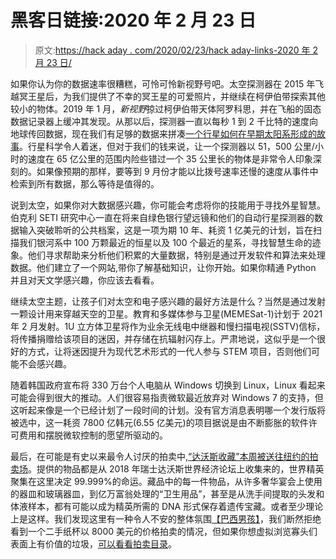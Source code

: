 # 黑客日链接:2020 年 2 月 23 日

> 原文:[https://hack aday . com/2020/02/23/hack aday-links-2020 年 2 月 23 日/](https://hackaday.com/2020/02/23/hackaday-links-february-23-2020/)

如果你认为你的数据速率很糟糕，可怜可怜新视野号吧。太空探测器在 2015 年飞越冥王星后，为我们提供了不幸的冥王星的可爱照片，并继续在柯伊伯带探索其他较小的物体。2019 年 1 月，*新视野*掠过柯伊伯带天体阿罗科思，并在飞船的固态数据记录器上缓冲其发现。从那以后，探测器一直以每秒 1 到 2 千比特的速度向地球传回数据，现在我们有足够的数据来拼凑[一个行星如何在早期太阳系形成的故事](https://www.nasa.gov/feature/new-horizons-team-uncovers-a-critical-piece-of-the-planetary-formation-puzzle)。行星科学令人着迷，但对于我们的钱来说，让一个探测器以 51，500 公里/小时的速度在 65 亿公里的范围内险些错过一个 35 公里长的物体是非常令人印象深刻的。如果像预期的那样，要等到 9 月份才能以比拨号速率还慢的速度从事件中检索到所有数据，那么等待是值得的。

说到太空，如果你对大数据感兴趣，你可能会考虑将你的技能用于寻找外星智慧。伯克利 SETI 研究中心一直在将来自绿色银行望远镜和他们的自动行星探测器的数据输入突破聆听的公共档案，这是一项为期 10 年、耗资 1 亿美元的计划，旨在扫描我们银河系中 100 万颗最近的恒星以及 100 个最近的星系，寻找智慧生命的迹象。他们寻求帮助来分析他们积累的大量数据，特别是通过开发软件和算法来处理数据。他们建立了一个网站,带你了解基础知识，让你开始。如果你精通 Python 并且对天文学感兴趣，你应该去看看。

继续太空主题，让孩子们对太空和电子感兴趣的最好方法是什么？当然是通过发射一颗设计用来穿越天空的卫星。教育和多媒体参与卫星(MEMESat-1)计划于 2021 年 2 月发射。1U 立方体卫星将作为业余无线电中继器和慢扫描电视(SSTV)信标，将传播捐赠给该项目的迷因，并存储在抗辐射闪存上。严肃地说，这似乎是一个很好的方式，让将迷因提升为现代艺术形式的一代人参与 STEM 项目，否则他们可能不会感兴趣。

随着韩国政府宣布将 330 万台个人电脑从 Windows 切换到 Linux，Linux 看起来可能会得到很大的推动。人们很容易指责微软最近放弃对 Windows 7 的支持，但这听起来像是一个已经计划了一段时间的计划。没有官方消息表明哪一个发行版将被选中，这一耗资 7800 亿韩元(6.55 亿美元)的项目据说是由不断膨胀的软件许可费用和摆脱微软控制的愿望所驱动的。

最后，在可能是有史以来最令人讨厌的拍卖中,[“达沃斯收藏”本周被送往纽约的拍卖场](https://www.theearnestproject.com/tdc-pr-v1)。提供的物品都是从 2018 年瑞士达沃斯世界经济论坛上收集来的，世界精英聚集在这里决定 99.999%的命运。藏品中的每一件物品，从许多奢华宴会上使用的器皿和玻璃器皿，到亿万富翁处理的“卫生用品”，甚至是从洗手间提取的头发和体液样本，都有可能以成为精英所需的 DNA 形式保存着遗传宝藏。或者至少理论上是这样。我们发现这里有一种令人不安的整体氛围[【巴西男孩】](https://en.wikipedia.org/wiki/The_Boys_from_Brazil_(novel))，我们断然拒绝看到一个二手纸杯以 8000 美元的价格拍卖的情况，但如果你想虚拟浏览寡头们表面上有价值的垃圾，[可以看看拍卖目录](https://issuu.com/theearnestproject/docs/the_davos_collection_v5.1)。